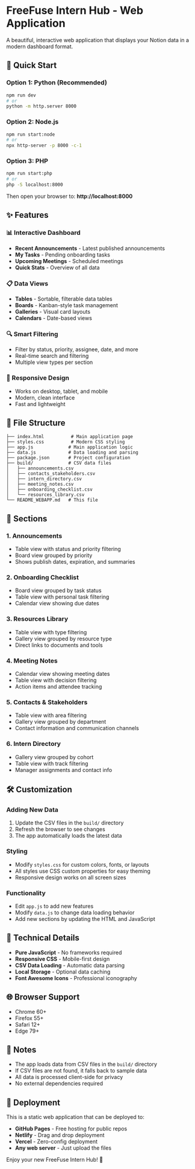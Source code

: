 # FreeFuse Intern Hub - Web Application

A beautiful, interactive web application that displays your Notion data in a modern dashboard format.

## 🚀 Quick Start

### Option 1: Python (Recommended)
```bash
npm run dev
# or
python -m http.server 8000
```

### Option 2: Node.js
```bash
npm run start:node
# or
npx http-server -p 8000 -c-1
```

### Option 3: PHP
```bash
npm run start:php
# or
php -S localhost:8000
```

Then open your browser to: **http://localhost:8000**

## ✨ Features

### 📊 Interactive Dashboard
- **Recent Announcements** - Latest published announcements
- **My Tasks** - Pending onboarding tasks
- **Upcoming Meetings** - Scheduled meetings
- **Quick Stats** - Overview of all data

### 📋 Data Views
- **Tables** - Sortable, filterable data tables
- **Boards** - Kanban-style task management
- **Galleries** - Visual card layouts
- **Calendars** - Date-based views

### 🔍 Smart Filtering
- Filter by status, priority, assignee, date, and more
- Real-time search and filtering
- Multiple view types per section

### 📱 Responsive Design
- Works on desktop, tablet, and mobile
- Modern, clean interface
- Fast and lightweight

## 📁 File Structure

```
├── index.html          # Main application page
├── styles.css          # Modern CSS styling
├── app.js             # Main application logic
├── data.js            # Data loading and parsing
├── package.json       # Project configuration
├── build/             # CSV data files
│   ├── announcements.csv
│   ├── contacts_stakeholders.csv
│   ├── intern_directory.csv
│   ├── meeting_notes.csv
│   ├── onboarding_checklist.csv
│   └── resources_library.csv
└── README_WEBAPP.md   # This file
```

## 🎯 Sections

### 1. **Announcements**
- Table view with status and priority filtering
- Board view grouped by priority
- Shows publish dates, expiration, and summaries

### 2. **Onboarding Checklist**
- Board view grouped by task status
- Table view with personal task filtering
- Calendar view showing due dates

### 3. **Resources Library**
- Table view with type filtering
- Gallery view grouped by resource type
- Direct links to documents and tools

### 4. **Meeting Notes**
- Calendar view showing meeting dates
- Table view with decision filtering
- Action items and attendee tracking

### 5. **Contacts & Stakeholders**
- Table view with area filtering
- Gallery view grouped by department
- Contact information and communication channels

### 6. **Intern Directory**
- Gallery view grouped by cohort
- Table view with track filtering
- Manager assignments and contact info

## 🛠️ Customization

### Adding New Data
1. Update the CSV files in the `build/` directory
2. Refresh the browser to see changes
3. The app automatically loads the latest data

### Styling
- Modify `styles.css` for custom colors, fonts, or layouts
- All styles use CSS custom properties for easy theming
- Responsive design works on all screen sizes

### Functionality
- Edit `app.js` to add new features
- Modify `data.js` to change data loading behavior
- Add new sections by updating the HTML and JavaScript

## 🔧 Technical Details

- **Pure JavaScript** - No frameworks required
- **Responsive CSS** - Mobile-first design
- **CSV Data Loading** - Automatic data parsing
- **Local Storage** - Optional data caching
- **Font Awesome Icons** - Professional iconography

## 🌐 Browser Support

- Chrome 60+
- Firefox 55+
- Safari 12+
- Edge 79+

## 📝 Notes

- The app loads data from CSV files in the `build/` directory
- If CSV files are not found, it falls back to sample data
- All data is processed client-side for privacy
- No external dependencies required

## 🚀 Deployment

This is a static web application that can be deployed to:
- **GitHub Pages** - Free hosting for public repos
- **Netlify** - Drag and drop deployment
- **Vercel** - Zero-config deployment
- **Any web server** - Just upload the files

Enjoy your new FreeFuse Intern Hub! 🎉
